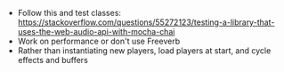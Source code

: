 - Follow this and test classes: https://stackoverflow.com/questions/55272123/testing-a-library-that-uses-the-web-audio-api-with-mocha-chai
- Work on performance or don't use Freeverb
- Rather than instantiating new players, load players at start, and cycle effects and buffers